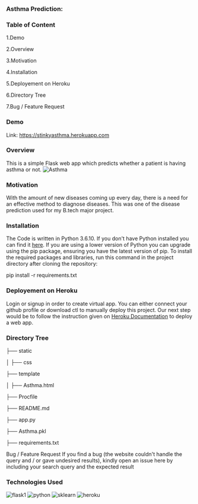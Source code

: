 ### Asthma Prediction:

### Table of Content

  1.Demo  
  
  2.Overview   
 
  3.Motivation  
  
  4.Installation 
  
  5.Deployement on Heroku
 
  6.Directory Tree
 
  7.Bug / Feature Request
  

### Demo

Link: https://stinkyasthma.herokuapp.com


### Overview

This is a simple Flask web app which predicts whether a patient is having asthma or not. 
![Asthma](https://user-images.githubusercontent.com/36689965/117608200-37c9d500-b17b-11eb-886e-41ffd0b6141b.JPG)

### Motivation

With the amount of new diseases coming up every day, there is a need for an effective method to diagnose diseases. This was one of the disease prediction used for my B.tech major project.

### Installation

The Code is written in Python 3.6.10. If you don't have Python installed you can find it [here](https://www.python.org). If you are using a lower version of Python you can upgrade using the pip package, ensuring you have the latest version of pip. To install the required packages and libraries, run this command in the project directory after cloning the repository:

pip install -r requirements.txt

### Deployement on Heroku

Login or signup in order to create virtual app. You can either connect your github profile or download ctl to manually deploy this project. Our next step would be to follow the instruction given on [Heroku Documentation](https://devcenter.heroku.com/articles/getting-started-with-python) to deploy a web app.

### Directory Tree

├── static

│ ├── css

├── template

│ ├── Asthma.html

├── Procfile

├── README.md

├── app.py

├── Asthma.pkl

├── requirements.txt

Bug / Feature Request If you find a bug (the website couldn't handle the query and / or gave undesired results), kindly open an issue here by including your search query and the expected result

### Technologies Used

![flask1](https://user-images.githubusercontent.com/36689965/117607201-17991680-b179-11eb-9f93-ae1b813809f6.jpg)
![python](https://user-images.githubusercontent.com/36689965/117607228-297ab980-b179-11eb-9fd4-2f05d44d7e3a.jpg)
![sklearn](https://user-images.githubusercontent.com/36689965/117607239-2da6d700-b179-11eb-819b-812dfa8defe4.png)
![heroku](https://user-images.githubusercontent.com/36689965/117607250-339cb800-b179-11eb-9f11-f2e11772313e.png)
